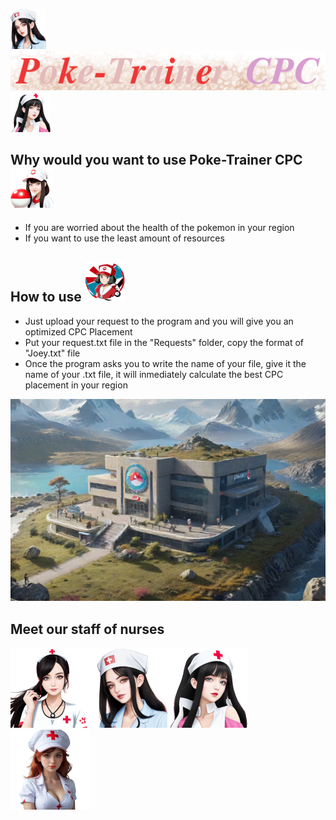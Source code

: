 ![Image Alt Text](https://github.com/Tatoloops/PublicRepository/blob/master/Python/Poke-Trainer%20CPC/Assets/Poke-Nurse-C64.png)   ![Image Alt Text](https://github.com/Tatoloops/PublicRepository/blob/master/Python/Poke-Trainer%20CPC/Assets/Poke-Logo64.png)   ![Image Alt Text](https://github.com/Tatoloops/PublicRepository/blob/master/Python/Poke-Trainer%20CPC/Assets/Poke-Nurse-D64.png)


## Why would you want to use Poke-Trainer CPC ![Image Alt Text](https://github.com/Tatoloops/PublicRepository/blob/master/Python/Poke-Trainer%20CPC/Assets/Poke-Trainer64.png)
* If you are worried about the health of the pokemon in your region
* If you want to use the least amount of resources


## How to use ![Image Alt Text](https://github.com/Tatoloops/PublicRepository/blob/master/Python/Poke-Trainer%20CPC/Assets/Poke-Nurse64.png)
* Just upload your request to the program and you will give you an optimized CPC Placement
* Put your request.txt file in the "Requests" folder, copy the format of "Joey.txt" file
* Once the program asks you to write the name of your file, give it the name of your .txt file, it will inmediately calculate the best CPC placement in your region

![Image Alt Text](https://github.com/Tatoloops/PublicRepository/blob/master/Python/Poke-Trainer%20CPC/Assets/Poke-Center.jpeg)
## Meet our staff of nurses

![Image Alt Text](https://github.com/Tatoloops/PublicRepository/blob/master/Python/Poke-Trainer%20CPC/Assets/Poke-Nurse-B128.png)![Image Alt Text](https://github.com/Tatoloops/PublicRepository/blob/master/Python/Poke-Trainer%20CPC/Assets/Poke-Nurse-C128.png)![Image Alt Text](https://github.com/Tatoloops/PublicRepository/blob/master/Python/Poke-Trainer%20CPC/Assets/Poke-Nurse-D128.png)![Image Alt Text](https://github.com/Tatoloops/PublicRepository/blob/master/Python/Poke-Trainer%20CPC/Assets/Poke-Nurse-E128.png)



